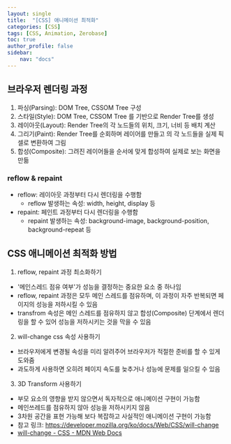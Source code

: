 ```yaml
---
layout: single
title:  "[CSS] 애니메이션 최적화"
categories: [CSS]
tags: [CSS, Animation, Zerobase]
toc: true
author_profile: false
sidebar:
    nav: "docs"
---
```


## 브라우저 렌더링 과정
1. 파싱(Parsing): DOM Tree, CSSOM Tree 구성
2. 스타일(Style): DOM Tree, CSSOM Tree 를 기반으로 Render Tree를 생성
3. 레이아웃(Layout): Render Tree의 각 노드들의 위치, 크기, 너비 등 배치 계산
4. 그리기(Paint): Render Tree를 순회하며 레이어를 만들고 의 각 노드들을 실제 픽셀로 변환하여 그림
5. 합성(Composite): 그려진 레이어들을 순서에 맞게 합성하여 실제로 보는 화면을 만듦

### reflow & repaint
- reflow: 레이아웃 과정부터 다시 렌더링을 수행함
    - reflow 발생하는 속성: width, height, display 등
- repaint: 페인트 과정부터 다시 렌더링을 수행함
    - repaint 발생하는 속성: background-image, background-position, background-repeat 등

## CSS 애니메이션 최적화 방법
1. reflow, repaint 과정 최소화하기
- '메인스레드 점유 여부'가 성능을 결정하는 중요한 요소 중 하나임
- reflow, repaint 과정은 모두 메인 스레드를 점유하며, 이 과정이 자주 반복되면 페이지의 성능을 저하시킬 수 있음
- transfrom 속성은 메인 스레드를 점유하지 않고 합성(Composite) 단계에서 렌더링을 할 수 있어 성능을 저하시키는 것을 막을 수 있음

2. will-change css 속성 사용하기
- 브라우저에게 변경될 속성을 미리 알려주어 브라우저가 적절한 준비를 할 수 있게 도와줌
- 과도하게 사용하면 오히려 페이지 속도를 늦추거나 성능에 문제를 일으킬 수 있음
3. 3D Transform 사용하기
- 부모 요소의 영향을 받지 않으면서 독자적으로 애니메이션 구현이 가능함
- 메인쓰레드를 점유하지 않아 성능을 저하시키지 않음
- 3차원 공간을 표현 가능해 보다 복잡하고 사실적인 애니메이션 구현이 가능함
- 참고 링크: https://developer.mozilla.org/ko/docs/Web/CSS/will-change
- [will-change - CSS - MDN Web Docs](https://developer.mozilla.org/ko/docs/Web/CSS/will-change)

